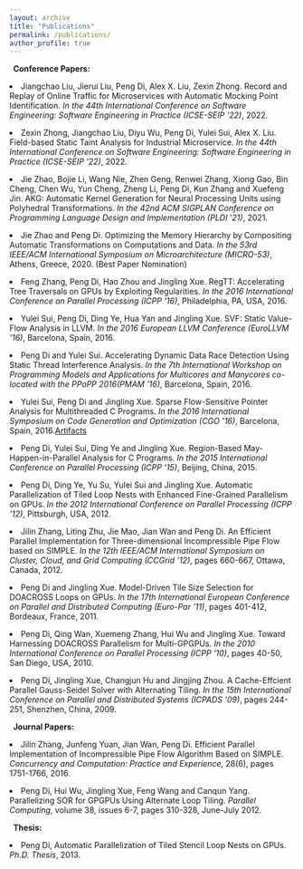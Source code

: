 ```yaml
---
layout: archive
title: "Publications"
permalink: /publications/
author_profile: true
---
```


<!-- {% if author.googlescholar %}
  You can also find my articles on <u><a href="{{author.googlescholar}}">my Google Scholar profile</a>.</u>
{% endif %}

{% include base_path %}

{% for post in site.publications reversed %}
  {% include archive-single.html %}
{% endfor %} -->

<b>&nbsp;&nbsp;Conference Papers:</b>

<p style="margin-bottom: 6px">
<li>
<span>
Jiangchao Liu, Jierui Liu, Peng Di, Alex X. Liu, Zexin Zhong. Record and Replay of Online Traffic for Microservices with Automatic Mocking Point Identification.
<i>In the 44th International Conference on Software Engineering: Software Engineering in Practice (ICSE-SEIP '22)</i>, 2022.
</span></li>
</p>

<p style="margin-bottom: 6px">
<li>
<span>
Zexin Zhong, Jiangchao Liu, Diyu Wu, Peng Di, Yulei Sui, Alex X. Liu. Field-based Static Taint Analysis for Industrial Microservice.
<i>In the 44th International Conference on Software Engineering: Software Engineering in Practice (ICSE-SEIP '22)</i>, 2022.
</span></li>
</p>

<p style="margin-bottom: 6px">
<li>
<span>
Jie Zhao, Bojie Li, Wang Nie, Zhen Geng, Renwei Zhang, Xiong Gao, Bin Cheng, Chen Wu, Yun Cheng, Zheng Li, Peng Di, Kun Zhang and Xuefeng Jin. AKG: Automatic Kernel Generation for Neural Processing Units using Polyhedral Transformations.
<i>In the 42nd ACM SIGPLAN Conference on Programming Language Design and Implementation (PLDI '21)</i>, 2021.
</span></li>
</p>

<p style="margin-bottom: 6px">
<li>
<span>
Jie Zhao and Peng Di. Optimizing the Memory Hierarchy by Compositing Automatic Transformations on Computations and Data.
<i>In the 53rd IEEE/ACM International Symposium on Microarchitecture (MICRO-53)</i>, Athens, Greece, 2020. (Best Paper Nomination)
</span></li>
</p>

<p style="margin-bottom: 6px">
<li>
<span>
Feng Zhang, Peng Di, Hao Zhou and Jingling Xue. RegTT: Accelerating Tree Traversals on GPUs by Exploiting Regularities.
<i>In the 2016 International Conference on Parallel Processing (ICPP '16)</i>, Philadelphia, PA, USA, 2016.
</span></li>
</p>

<p style="margin-bottom: 6px">
<li>
<span>
Yulei Sui, Peng Di, Ding Ye, Hua Yan and Jingling Xue. SVF: Static Value-Flow Analysis in LLVM.
<i>In the 2016 European LLVM Conference (EuroLLVM '16)</i>, Barcelona, Spain, 2016.
</span></li>
</p>

<p style="margin-bottom: 6px">
<li>
<span>
Peng Di and Yulei Sui. Accelerating Dynamic Data Race Detection Using Static
Thread Interference Analysis.
<i>In the 7th International Workshop on Programming Models and Applications for Multicores and Manycores co-located with the PPoPP 2016(PMAM '16)</i>, Barcelona, Spain, 2016.
</span></li>
</p>

<p style="margin-bottom: 6px">
<li>
<span>
Yulei Sui, Peng Di and Jingling Xue. Sparse Flow-Sensitive Pointer Analysis for Multithreaded C Programs.
<i>In the 2016 International Symposium on Code Generation and Optimization (CGO '16)</i>, Barcelona, Spain, 2016.<a href="http://www.cse.unsw.edu.au/~corg/fsam">Artifacts</a>
</span></li>
</p>

<p style="margin-bottom: 6px">
<li>
<span>
Peng Di, Yulei Sui, Ding Ye and Jingling Xue. Region-Based May-Happen-in-Parallel Analysis for C Programs.
<i>In the 2015 International Conference on Parallel Processing (ICPP '15)</i>, Beijing, China, 2015.</span></li>
</p>

<p style="margin-bottom: 6px">
<li>
<span>
Peng Di, Ding Ye, Yu Su, Yulei Sui and Jingling Xue. Automatic Parallelization of Tiled Loop Nests with Enhanced Fine-Grained Parallelism on GPUs.
<i>In the 2012 International Conference on Parallel Processing (ICPP '12)</i>, Pittsburgh, USA, 2012.</span></li>
</p>


<p style="margin-bottom: 6px">
<li>
<span>
Jilin Zhang, Liting Zhu, Jie Mao, Jian Wan and Peng Di. An Efficient Parallel Implementation for Three-dimensional Incompressible Pipe Flow based on SIMPLE. 
<i>In the 12th IEEE/ACM International Symposium on Cluster, Cloud, and Grid Computing (CCGrid '12)</i>, pages 660-667, Ottawa, Canada, 2012.</span></li>
</p>

<p style="margin-bottom: 6px">
<li>
<span>
Peng Di and Jingling Xue. Model-Driven Tile Size Selection for DOACROSS Loops on GPUs. 
<i>In the 17th International European Conference on Parallel and Distributed Computing (Euro-Par '11)</i>, pages 401-412, Bordeaux, France, 2011.</span></li>
</p>

<p style="margin-bottom: 6px">
<li>
<span>
Peng Di, Qing Wan, Xuemeng Zhang, Hui Wu and Jingling Xue. Toward Harnessing DOACROSS Parallelism for Multi-GPGPUs. 
<i>In the 2010 International Conference on Parallel Processing (ICPP '10)</i>, pages 40-50, San Diego, USA, 2010.</span></li>
</p>

<p style="margin-bottom: 6px">
<li>
<span>
Peng Di, Jingling Xue, Changjun Hu and Jingjing Zhou. A Cache-Effcient Parallel Gauss-Seidel Solver with Alternating Tiling. 
<i>In the 15th International Conference on Parallel and Distributed Systems (ICPADS '09)</i>, pages 244-251, Shenzhen, China, 2009.</span></li>
</p>

<b>&nbsp;&nbsp;Journal Papers:</b>

<p style="margin-bottom: 10px">
<li>
<span>
Jilin Zhang, Junfeng Yuan, Jian Wan, Peng Di. Efficient Parallel Implementation of Incompressible Pipe
Flow Algorithm Based on SIMPLE. 
<i>Concurrency and Computation: Practice and Experience</i>, 28(6), pages 1751-1766, 2016.</span></li>
</p>

<p style="margin-bottom: 10px">
<li>
<span>
Peng Di, Hui Wu, Jingling Xue, Feng Wang and Canqun Yang. Parallelizing SOR for GPGPUs Using Alternate Loop Tiling. 
<i>Parallel Computing</i>, volume 38, issues 6-7, pages 310-328, June-July 2012.</span></li>
</p>


<b>&nbsp;&nbsp;Thesis:</b>

<p style="margin-bottom: 10px">
<li>
<span>
Peng Di, Automatic Parallelization of Tiled Stencil Loop Nests on GPUs. 
<i>Ph.D. Thesis</i>, 2013.</span></li>
</p>